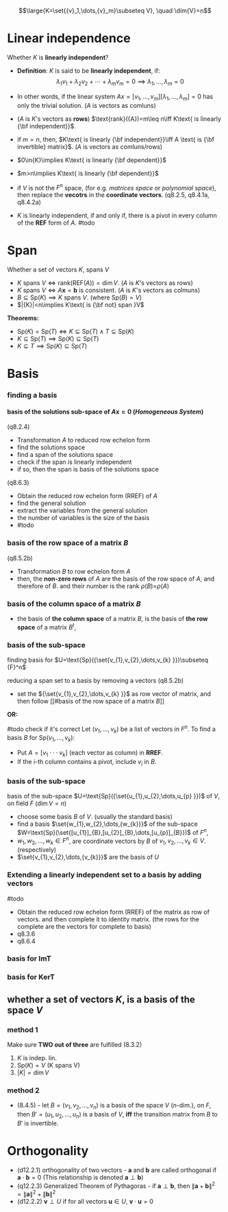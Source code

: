 $$\large{K=\set{{v}_1,\dots,{v}_m}\subseteq V}, \quad \dim{V}=n$$

# Linear independence

Whether $K$ is **linearly independent**?

- **Definition**: $K$ is said to be **linearly independent**, if: $$\lambda_1{v}_1 + \lambda_2{v}_2 + \cdots + \lambda_m{v}_m = {0}\implies{\lambda_{1},\dots,{\lambda_{m}}}=0$$ 
- In other words, if the linear system $Ax=[v_{1},\dots, v_{m}][\lambda_{1},\dots,{\lambda_{m}}]=0$ has only the trivial solution. ($A$ is vectors as comluns)


- ($A$ is $K$'s vectors as **rows**) $\text{rank}({A})=m\leq n\iff K\text{ is linearly {\bf independent}}$.
- if $m=n$, then, $K\text{ is linearly {\bf independent}}\iff A \text{ is {\bf invertible} matrix}$. ($A$ is vectors as comluns/rows)
- $0\in{K}\implies K\text{ is linearly {\bf dependent}}$
- $m>n\implies K\text{ is linearly {\bf dependent}}$

- if $V$ is not the $F^n$ space, (for e.g. *matrices space* or *polynomial space*), then replace the **vecotrs** in the **coordinate vectors**. (q8.2.5, q8.4.1a, q8.4.2a)
- $K$ is linearly independent, if and only if, there is a pivot in every column of the **REF** form of $A$. #todo 

# Span

Whether a set of vectors $K$, spans $V$
- $K\text{ spans }V \iff \text{rank}(\text{REF}(A))=\dim{V}$.   ($A$ is $K$'s vectors as rows)
- $K\text{ spans }V \iff A\mathbf{x}=\mathbf{b}\text{ is consistent}$.   ($A$ is $K$'s vectors as colmuns)
- $B\subseteq{\text{Sp}{(K)}}\implies{K\text{ spans }V}$. (where $\text{Sp}({B})=V$)
- $|{K}|<n\implies K\text{ is {\bf not} span }V$

**Theorems:**
- $\text{Sp}{(K)}=\text{Sp}{(T)}\iff{K\subseteq\text{Sp}{(T)}\land{T\subseteq\text{Sp}{(K)}}}$
- $K\subseteq{\text{Sp}{(T)}}\implies{\text{Sp}{(K)}\subseteq\text{Sp}{(T)}}$
- $K \subseteq{T}\implies{\text{Sp}{(K)}\subseteq\text{Sp}{(T)}}$

# Basis

### finding a basis

#### basis of the **solutions sub-space of** $A\textbf{x}=\textbf{0}$ (*Homogeneous System*) 

(q8.2.4)
- Transformation $A$ to reduced row echelon form	
- find the solutions space
- find a span of the solutions space
- check if the span is linearly independent
- if so, then the span is basis of the solutions space

(q8.6.3)
- Obtain the reduced row echelon form (RREF) of $A$
- find the general solution
- extract the variables from the general solution
- the number of variables is the size of the basis
- #todo 

### basis of the row space of a matrix $B$
(q8.5.2b)

- Transformation $B$ to row echelon form $A$
- then, the **non-zero rows** of $A$ are the basis of the row space of $A$, and therefore of $B$. and their number is the rank $\rho{(B)=}\rho{(A)}$

### basis of the column space of a matrix $B$

-  the basis of **the column space** of a matrix $B$, is the basis of **the row space** of a matrix $B^t$,

### basis of the sub-space 

finding basis for $U=\text{Sp}({\set{v_{1},v_{2},\dots,v_{k}   }})\subseteq {F}^n$

reducing a span set to a basis by removing a vectors 
(q8.5.2b)

- set the ${\set{v_{1},v_{2},\dots,v_{k}   }}$ as row vector of matrix, and then follow [[#basis of the row space of a matrix $B$]] 

 **OR:**

#todo check if it's correct 
Let $(v_{1}, \dots , v_{k})$ be a list of vectors in $F^n$. To find a basis $B$ for $\text{Sp}(v_{1}, \dots , v_{k})$: 
- Put $A = [v_{1} · · · v_{k}]$ (each vector as column) in **RREF**. 
- If the $i$-th column contains a pivot, include $v_{i}$ in $B$. 


### basis of the sub-space 
basis of the sub-space $U=\text{Sp}({\set{u_{1},u_{2},\dots,u_{p}   }})$ of $V$, on field $F$ ($\dim{V}=n$)

- choose some basis $B$ of $V$. (usually the standard basis) 
- find a basis $\set{w_{1},w_{2},\dots,{w_{k}}}$ of the sub-space $W=\text{Sp}(\set{[u_{1}]_{B},[u_{2}]_{B},\dots,[u_{p}]_{B}})$ of $F^n$, 
- $w_{1},w_{2},\dots,{w_{k}}\in{F^n}$, are coordinate vectors by $B$ of $v_{1},v_{2},\dots,{v_{k}}\in{V}$. (respectively)
- $\set{v_{1},v_{2},\dots,{v_{k}}}$ are the basis of $U$

### Extending a linearly independent set to a basis by adding vectors

#todo 
- Obtain the reduced row echelon form (RREF) of the matrix as row of vectors. and then complete it to identity matrix. (the rows for the complete are the vectors for complete to basis)
- q8.3.6
- q8.6.4 

### basis for ImT

### basis for KerT

## whether a set of vectors $K$, is a basis of the space $V$

### method 1

Make sure **TWO out of three** are fulfilled (8.3.2)
1. $K$ is indep. lin. 
2. $\text{Sp}(K)=V$  (K spans V)
3. $|K|=\dim{V}$ 

### method 2

- (8.4.5) - let $B={(v_{1},v_{2},\dots,v_{n})}$ is a basis of the space $V$ ($n$-dim.), on $F$, then $B'={(u_{1},u_{2},\dots,u_{n})}$ is a basis of $V$, **iff** the transition matrix from $B$ to $B'$ is invertible.

# Orthogonality  

- (d12.2.1) orthogonality of two vectors - $\textbf{a}$ and $\textbf{b}$ are called orthogonal if $\textbf{a}\cdot\textbf{b}=0$ (This relationship is denoted $\textbf{a}\perp\textbf{b}$)
- (q12.2.3) Generalized Theorem of Pythagoras - if $\textbf{a}\perp\textbf{b}$, then  $\| \textbf{a} + \textbf{b} \|^2 = \| \textbf{a} \|^2 +{\| \textbf{b} \|}^2$
- (d12.2.2) $\mathbf{v} \perp U$ if for all vectors $\mathbf{u} \in U$, $\mathbf{v} \cdot \mathbf{u} = 0$
